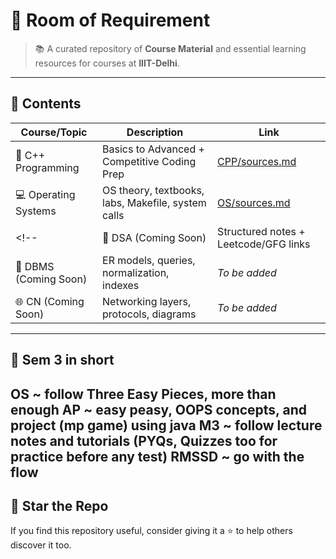# 🧳 Room of Requirement

> 📚 A curated repository of **Course Material** and essential learning resources for courses at **IIIT-Delhi**.

---

## 🏫 Contents

| Course/Topic      | Description                                    | Link                |
|-------------------|------------------------------------------------|---------------------|
| 📘 C++ Programming | Basics to Advanced + Competitive Coding Prep   | [CPP/sources.md](CPP/sources.md) |
| 💻 Operating Systems | OS theory, textbooks, labs, Makefile, system calls | [OS/sources.md](OS/sources.md) |
<!-- | 🔢 DSA (Coming Soon) | Structured notes + Leetcode/GFG links         | *To be added*       |
| 📄 DBMS (Coming Soon) | ER models, queries, normalization, indexes   | *To be added*       |
| 🌐 CN (Coming Soon)   | Networking layers, protocols, diagrams       | *To be added*       | -->

---

## 🏫 Sem 3 in short

OS ~ follow Three Easy Pieces, more than enough
AP ~ easy peasy, OOPS concepts, and project (mp game) using java
M3 ~ follow lecture notes and tutorials (PYQs, Quizzes too for practice before any test)
RMSSD ~ go with the flow
---

## 🌟 Star the Repo

If you find this repository useful, consider giving it a ⭐ to help others discover it too.

